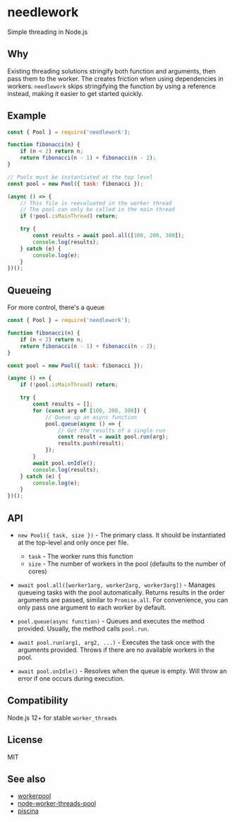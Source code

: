 # needlework
Simple threading in Node.js

## Why
Existing threading solutions stringify both function and arguments, then pass them to the worker. The creates friction when using dependencies in workers. `needlework` skips stringifying the function by using a reference instead, making it easier to get started quickly.

## Example

```js
const { Pool } = require('needlework');

function fibonacci(n) {
	if (n < 2) return n;
	return fibonacci(n - 1) + fibonacci(n - 2);
}

// Pools must be instantiated at the top level
const pool = new Pool({ task: fibonacci });

(async () => {
	// This file is reevaluated in the worker thread
	// The pool can only be called in the main thread
	if (!pool.isMainThread) return;

	try {
		const results = await pool.all([100, 200, 300]);
		console.log(results);
	} catch (e) {
		console.log(e);
	}
})();
```

## Queueing

For more control, there's a queue

```js
const { Pool } = require('needlework');

function fibonacci(n) {
	if (n < 2) return n;
	return fibonacci(n - 1) + fibonacci(n - 2);
}

const pool = new Pool({ task: fibonacci });

(async () => {
	if (!pool.isMainThread) return;

	try {
		const results = [];
		for (const arg of [100, 200, 300]) {
			// Queue up an async function
			pool.queue(async () => {
				// Get the results of a single run
				const result = await pool.run(arg);
				results.push(result);
			});
		}
		await pool.onIdle();
		console.log(results);
	} catch (e) {
		console.log(e);
	}
})();
```

## API

* `new Pool({ task, size })` - The primary class. It should be instantiated at the top-level and only once per file.
	- `task` - The worker runs this function 
	- `size` - The number of workers in the pool (defaults to the number of cores)

* `await pool.all([worker1arg, worker2arg, worker3arg])` - Manages queueing tasks with the pool automatically. Returns results in the order arguments are passed, similar to `Promise.all`. For convenience, you can only pass one argument to each worker by default.

* `pool.queue(async function)` - Queues and executes the method provided. Usually, the method calls `pool.run`.

* `await pool.run(arg1, arg2, ...)` - Executes the task once with the arguments provided. Throws if there are no available workers in the pool.

* `await pool.onIdle()` - Resolves when the queue is empty. Will throw an error if one occurs during execution.

## Compatibility
Node.js 12+ for stable `worker_threads`

## License
MIT

## See also
* [workerpool](https://github.com/josdejong/workerpool)
* [node-worker-threads-pool](https://github.com/SUCHMOKUO/node-worker-threads-pool)
* [piscina](https://github.com/piscinajs/piscina)
